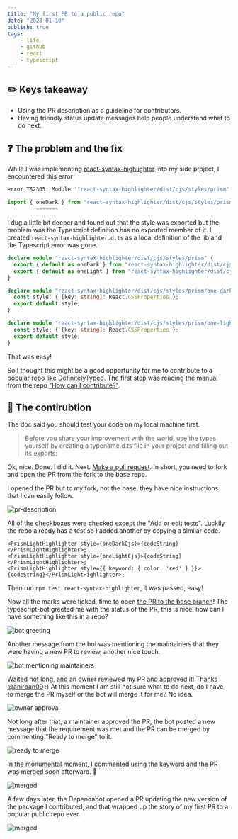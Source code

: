 ```yaml
---
title: "My first PR to a public repo"
date: "2023-01-10"
publish: true
tags:
    - life
    - github
    - react
    - typescript
---
```


## ✏️ Keys takeaway
- Using the PR description as a guideline for contributors.
- Having friendly status update messages help people understand what to do next.

## ❓ The problem and the fix

While I was implementing [react-syntax-highlighter](https://www.npmjs.com/package/react-syntax-highlighter) into my side project, I encountered this error 
```ts
error TS2305: Module '"react-syntax-highlighter/dist/cjs/styles/prism"' has no exported member 'oneDark'.

import { oneDark } from "react-syntax-highlighter/dist/cjs/styles/prism";
         ~~~~~~~
```

I dug a little bit deeper and found out that the style was exported but the problem was the Typescript definition has no exported member of it. I created `react-syntax-highlighter.d.ts` as a local definition of the lib and the Typescript error was gone.

```ts
declare module "react-syntax-highlighter/dist/cjs/styles/prism" {
  export { default as oneDark } from "react-syntax-highlighter/dist/cjs/styles/prism/one-dark";
  export { default as oneLight } from "react-syntax-highlighter/dist/cjs/styles/prism/one-light";
}

declare module "react-syntax-highlighter/dist/cjs/styles/prism/one-dark" {
  const style: { [key: string]: React.CSSProperties };
  export default style;
}

declare module "react-syntax-highlighter/dist/cjs/styles/prism/one-light" {
  const style: { [key: string]: React.CSSProperties };
  export default style;
}
```

That was easy!

So I thought this might be a good opportunity for me to contribute to a popular repo like [DefinitelyTyped](https://github.com/DefinitelyTyped/DefinitelyTyped). The first step was reading the manual from the repo ["How can I contribute?"](https://github.com/DefinitelyTyped/DefinitelyTyped#how-can-i-contribute).

## 🎁 The contirubtion

The doc said you should test your code on my local machine first.
>Before you share your improvement with the world, use the types yourself by creating a typename.d.ts file in your project and filling out its exports:

Ok, nice. Done. I did it. Next. [Make a pull request](https://github.com/DefinitelyTyped/DefinitelyTyped#make-a-pull-request). In short, you need to fork and open the PR from the fork to the base repo.

I opened the PR but to my fork, not the base, they have nice instructions that I can easily follow. 

![pr-description](/posts/1st-pr/pr-description.webp)

All of the checkboxes were checked except the "Add or edit tests". Luckily the repo already has a test so I added another by copying a similar code.

```tsx
<PrismLightHighlighter style={oneDarkCjs}>{codeString}</PrismLightHighlighter>;
<PrismLightHighlighter style={oneLightCjs}>{codeString}</PrismLightHighlighter>;
<PrismLightHighlighter style={{ keyword: { color: 'red' } }}>{codeString}</PrismLightHighlighter>;
```

Then run `npm test react-syntax-highlighter`, it was passed, easy! 

Now all the marks were ticked, time to open [the PR to the base branch](https://github.com/DefinitelyTyped/DefinitelyTyped/pull/63808)! The typescript-bot greeted me with the status of the PR, this is nice! how can I have something like this in a repo? 

![bot greeting](/posts/1st-pr/bot-1.webp)

Another message from the bot was mentioning the maintainers that they were having a new PR to review, another nice touch.

![bot mentioning maintainers](/posts/1st-pr/bot-2.webp)

Waited not long, and an owner reviewed my PR and approved it! Thanks [@anirban09](https://github.com/anirban09) :) At this moment I am still not sure what to do next, do I have to merge the PR myself or the bot will merge it for me? No idea.

![owner approval](/posts/1st-pr/owner-approval.webp)

Not long after that, a maintainer approved the PR, the bot posted a new message that the requirement was met and the PR can be merged by commenting "Ready to merge" to it.

![ready to merge](/posts/1st-pr/ready-to-merge.webp)

In the monumental moment, I commented using the keyword and the PR was merged soon afterward. 🎉

![merged](/posts/1st-pr/merge.webp)

A few days later, the Dependabot opened a PR updating the new version of the package I contributed, and that wrapped up the story of my first PR to a popular public repo ever.

![merged](/posts/1st-pr/upgrade-pr.webp)
